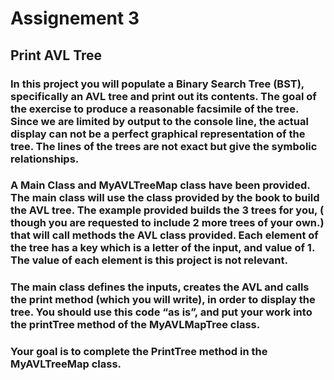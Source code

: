 # Assignement 3

## Print AVL Tree

### In this project you will populate a Binary Search Tree   (BST), specifically an AVL tree and print out its contents. The goal of the exercise to produce a reasonable facsimile of the tree. Since we are limited by output to the console line, the actual display can not be a perfect graphical representation of the tree. The lines of the trees are not exact but give the symbolic relationships.

### A Main Class and MyAVLTreeMap class have been provided. The main class will use the class provided by the book to build the AVL tree. The example provided builds the 3 trees for you, ( though you are requested to include 2 more trees of your own.) that will call methods the AVL class provided. Each element of the tree has a key which is a letter of the input, and value of 1. The value of each element is this project is not relevant.
### The main class defines the inputs, creates the AVL and calls the print method (which you will write), in order to display the tree. You should use this code “as is”, and put your work into the printTree method of the MyAVLMapTree class.
### Your goal is to complete the PrintTree method in the MyAVLTreeMap class.
